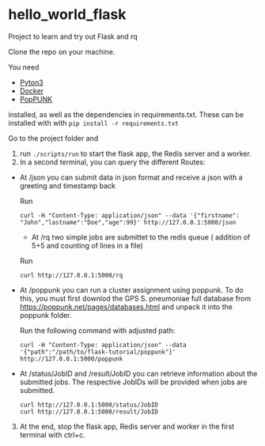 # hello_world_flask
Project to learn and try out Flask and rq

Clone the repo on your machine. 

You need 
- [Pyton3](https://www.python.org/downloads/)
- [Docker](https://docs.docker.com/engine/install/)
- [PopPUNK](https://github.com/johnlees/PopPUNK)

installed, as well as the dependencies in requirements.txt. These can be installed with with `pip install -r requirements.txt`

Go to the project folder and
1. run `./scripts/run` to start the flask app, the Redis server and a worker.
2. In a second terminal, you can query the different Routes:
  - At /json you can submit data in json format and receive a json with a greeting and timestamp back
  
    Run 
    ```
    curl -H "Content-Type: application/json" --data '{"firstname": "John","lastname":"Doe","age":99}' http://127.0.0.1:5000/json
    ```
    - At /rq two simple jobs are submittet to the redis queue ( addition of 5+5 and counting of lines in a file)
  
    Run
    ```
    curl http://127.0.0.1:5000/rq
    ```
  - At /poppunk you can run a cluster assignment using poppunk. 
    To do this, you must first downlod the GPS S. pneumoniae full database from https://poppunk.net/pages/databases.html and unpack it into the poppunk folder.
  
    Run the following command with adjusted path:
    ```
    curl -H "Content-Type: application/json" --data '{"path":"/path/to/flask-tutorial/poppunk"}' http://127.0.0.1:5000/poppunk
    ```
  - At /status/JobID and /result/JobID you can retrieve information about the submitted jobs. The respective JobIDs will be provided when jobs are submitted.
    ```
    curl http://127.0.0.1:5000/status/JobID
    curl http://127.0.0.1:5000/result/JobID
    ```
3. At the end, stop the flask app, Redis server and worker in the first terminal with ctrl+c.
